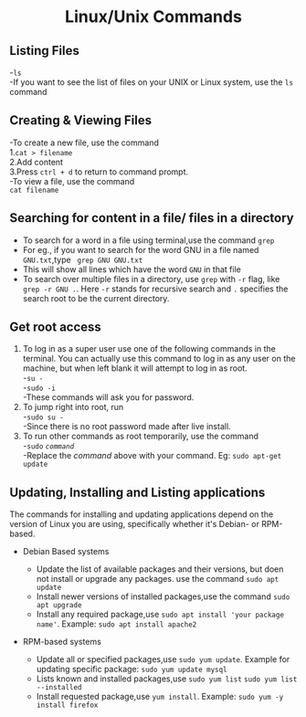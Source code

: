 <h1 align="center">Linux/Unix Commands</h1>

## Listing Files
-`ls`\
-If you want to see the list of files on your UNIX or Linux system, use the `ls` command

## Creating & Viewing Files
-To create a new file, use the command\
1.`cat > filename`\
2.Add content\
3.Press `ctrl + d` to return to command prompt.\
-To view a file, use the command\
`cat filename`

## Searching for content in a file/ files in a directory
- To search for a word in a file using terminal,use the command ```grep```
- For eg., if you want to search for the word GNU in a file named ```GNU.txt```,type ``` grep GNU GNU.txt```
- This will show all lines which have the word ```GNU``` in that file
- To search over multiple files in a directory, use ```grep``` with ```-r``` flag, like ``` grep -r GNU .```. Here ```-r``` stands for recursive search and ```.``` specifies the search root to be the current directory.

## Get root access
1. To log in as a super user use one of the following commands in the terminal. You can actually use this command to log in as any user on the machine, but when left blank it will attempt to log in as root.\
-`su -`\
-`sudo -i`\
-These commands will ask you for password.
2. To jump right into root, run\
-`sudo su -`\
-Since there is no root password made after live install.
3. To run other commands as root temporarily, use the command\
-`sudo` *`command`*\
-Replace the *command* above with your command. Eg: `sudo apt-get update`

## Updating, Installing and Listing applications

The commands for installing and updating applications depend on the version of Linux you are using, specifically whether it's Debian- or RPM-based.

* Debian Based systems
  - Update the list of available packages and their versions, but doen not install or upgrade any packages. use the command ```sudo apt update```
  - Install newer versions of installed packages,use the command ```sudo apt upgrade```
  - Install any required package,use ```sudo apt install 'your package name'```. Example: ```sudo apt install apache2```
  
* RPM-based systems
  - Update all or specified packages,use ```sudo yum update```. Example for updating specific package: ```sudo yum update mysql```
  - Lists known and installed packages,use ```sudo yum list``` ```sudo yum list --installed```
  - Install requested package,use ```yum install```. Example: ```sudo yum -y install firefox```
  

